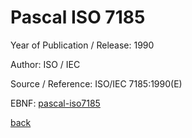 # Pascal ISO 7185

Year of Publication / Release: 1990

Author: ISO / IEC

Source / Reference: ISO/IEC 7185:1990(E)

EBNF: [pascal-iso7185](pascal-iso7185.ebnf)

[back](../README.md)
